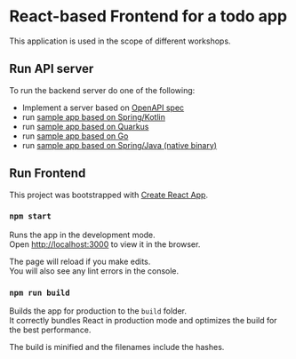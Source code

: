 # React-based Frontend for a todo app
This application is used in the scope of different workshops.

## Run API server
To run the backend server do one of the following:
* Implement a server based on [OpenAPI spec](https://raw.githubusercontent.com/devshred/todo-api-spring-kotlin/main/src/main/resources/todo-spec.yaml)
* run [sample app based on Spring/Kotlin](https://github.com/devshred/todo-api-spring-kotlin)
* run [sample app based on Quarkus](https://github.com/devshred/todo-api-quarkus)
* run [sample app based on Go](https://github.com/devshred/todo-api-go)
* run [sample app based on Spring/Java (native binary)](https://github.com/devshred/todo-api-spring-java)

## Run Frontend
This project was bootstrapped with [Create React App](https://github.com/facebook/create-react-app).

### `npm start`

Runs the app in the development mode.\
Open [http://localhost:3000](http://localhost:3000) to view it in the browser.

The page will reload if you make edits.\
You will also see any lint errors in the console.

### `npm run build`

Builds the app for production to the `build` folder.\
It correctly bundles React in production mode and optimizes the build for the best performance.

The build is minified and the filenames include the hashes.
